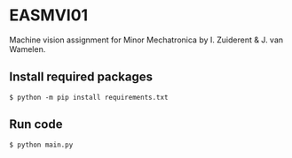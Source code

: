 <h1>EASMVI01</h1>
Machine vision assignment for Minor Mechatronica by I. Zuiderent & J. van Wamelen.

<h2>Install required packages</h2>

```
$ python -m pip install requirements.txt
```


<h2>Run code</h2>

```
$ python main.py
```